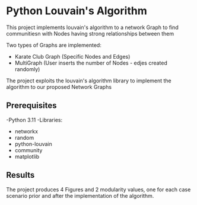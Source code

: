 # Python Louvain's Algorithm

This project implements louvain's algorithm to a network Graph to find communitiesn with Nodes having strong relationships between them

Two types of Graphs are implemented:
- Karate Club Graph (Specific Nodes and Edges)
- MultiGraph (User inserts the number of Nodes - edjes created randomly)

The project exploits the louvain's algorithm library to implement the algorithm to our proposed Network Graphs

## Prerequisites
-Python 3.11
-Libraries:
  * networkx
  * random
  * python-louvain
  * community
  * matplotlib
  
## Results

The project produces 4 Figures and 2 modularity values, one for each case scenario prior and after the implementation of the algorithm.

